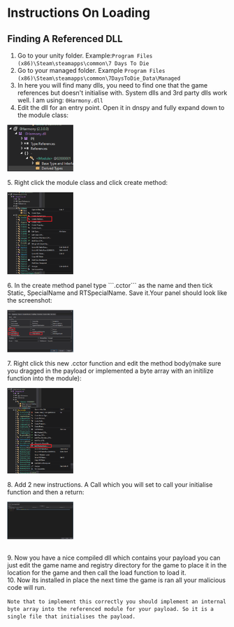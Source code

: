# Instructions On Loading

## Finding A Referenced DLL
1. Go to your unity folder. Example:```Program Files (x86)\Steam\steamapps\common\7 Days To Die```
2. Go to your managed folder. Example ```Program Files (x86)\Steam\steamapps\common\7DaysToDie_Data\Managed```
3. In here you will find many dlls, you need to find one that the game references but doesn't initialise with. System dlls and 3rd party dlls work well. I am using: ```0Harmony.dll```
4. Edit the dll for an entry point. Open it in dnspy and fully expand down to the module class:
<p align="left">
  <img src="./Images/Instructions/1.png"
    style="width: 30%;" />
</p>
5. Right click the module class and click create method:
<p align="left">
  <img src="./Images/Instructions/2.png"
    style="width: 30%;" />
</p>
6. In the create method panel type ```.cctor``` as the name and then tick Static, SpecialName and RTSpecialName. Save it.Your panel should look like the screenshot:
<p align="left">
  <img src="./Images/Instructions/3.png"
    style="width: 30%;" />
</p>
7. Right click this new .cctor function and edit the method body(make sure you dragged in the payload or implemented a byte array with an initilize function into the module):
<p align="left">
  <img src="./Images/Instructions/4.png"
    style="width: 30%;" />
</p>
8. Add 2 new instructions. A Call which you will set to call your initialise function and then a return:
<p align="left">
  <img src="./Images/Instructions/5.png"
    style="width: 30%;" />
</p>
<br>
9. Now you have a nice compiled dll which contains your payload you can just edit the game name and registry directory for the game to place it in the location for the game and then call the load function to load it.<br>
10. Now its installed in place the next time the game is ran all your malicious code will run.

</br>

```Note that to implement this correctly you should implement an internal byte array into the referenced module for your payload. So it is a single file that initialises the payload.```
